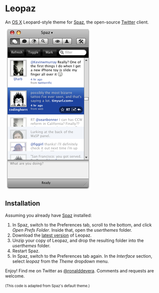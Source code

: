 Leopaz
======

An [OS X][1] Leopard-style theme for [Spaz][2], the open-source [Twitter][3] client.

![Leopaz preview][4]


Installation
------------

Assuming you already have [Spaz][5] installed:

 1. In Spaz, switch to the Preferences tab, scroll to the bottom, and click *Open Prefs Folder*. Inside that, open the *userthemes* folder.
 2. Download the [latest version][6] of Leopaz.
 3. Unzip your copy of Leopaz, and drop the resulting folder into the *userthemes* folder.
 4. Restart Spaz.
 5. In Spaz, switch to the Preferences tab again. In the *Interface* section, select *leopaz* from the *Theme* dropdown menu.

Enjoy! Find me on Twitter as [@ronalddevera][7]. Comments and requests are welcome.

<small>(This code is adapted from Spaz's default theme.)</small>

  [1]: http://www.apple.com/macosx/
  [2]: http://funkatron.com/spaz
  [3]: http://twitter.com
  [4]: http://github.com/rondevera/leopaz/raw/bde05473722a2ffb5b6da840e3ca87a002a9c734/images/leopaz-preview.png
  [5]: http://funkatron.com/spaz
  [6]: http://github.com/rondevera/leopaz/downloads
  [7]: http://twitter.com/ronalddevera